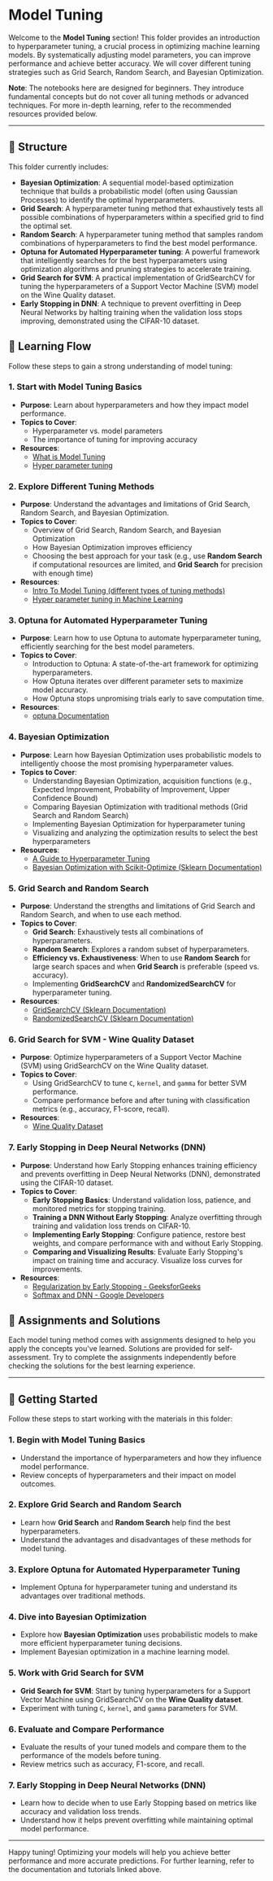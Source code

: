 # Model Tuning

Welcome to the **Model Tuning** section! This folder provides an introduction to hyperparameter tuning, a crucial process in optimizing machine learning models. By systematically adjusting model parameters, you can improve performance and achieve better accuracy. We will cover different tuning strategies such as Grid Search, Random Search, and Bayesian Optimization.

**Note**: The notebooks here are designed for beginners. They introduce fundamental concepts but do not cover all tuning methods or advanced techniques. For more in-depth learning, refer to the recommended resources provided below.

---

## 📂 Structure

This folder currently includes:
- **Bayesian Optimization**: A sequential model-based optimization technique that builds a probabilistic model (often using Gaussian Processes) to identify the optimal hyperparameters.
- **Grid Search**: A hyperparameter tuning method that exhaustively tests all possible combinations of hyperparameters within a specified grid to find the optimal set.
- **Random Search**: A hyperparameter tuning method that samples random combinations of hyperparameters to find the best model performance.
- **Optuna for Automated Hyperparameter tuning**: A powerful framework that intelligently searches for the best hyperparameters using optimization algorithms and pruning strategies to accelerate training.
- **Grid Search for SVM**: A practical implementation of GridSearchCV for tuning the hyperparameters of a Support Vector Machine (SVM) model on the Wine Quality dataset.
- **Early Stopping in DNN**: A technique to prevent overfitting in Deep Neural Networks by halting training when the validation loss stops improving, demonstrated using the CIFAR-10 dataset.

## 🔗 Learning Flow

Follow these steps to gain a strong understanding of model tuning:

### 1. **Start with Model Tuning Basics**
   - **Purpose**: Learn about hyperparameters and how they impact model performance.
   - **Topics to Cover**:
     - Hyperparameter vs. model parameters
     - The importance of tuning for improving accuracy
   - **Resources**:
     - [What is Model Tuning](https://www.iguazio.com/glossary/model-tuning/)
     - [Hyper parameter tuning](https://www.geeksforgeeks.org/hyperparameter-tuning/)

### 2. **Explore Different Tuning Methods**
   - **Purpose**: Understand the advantages and limitations of Grid Search, Random Search, and Bayesian Optimization.
   - **Topics to Cover**:
     - Overview of Grid Search, Random Search, and Bayesian Optimization
     - How Bayesian Optimization improves efficiency
     - Choosing the best approach for your task (e.g., use **Random Search** if computational resources are limited, and **Grid Search** for precision with enough time)
   - **Resources**:
     - [Intro To Model Tuning (different types of tuning methods)](https://www.kaggle.com/code/willkoehrsen/intro-to-model-tuning-grid-and-random-search)
     - [Hyper parameter tuning in Machine Learning](https://www.researchgate.net/publication/381255284_Hyperparameter_Tuning_in_Machine_Learning_A_Comprehensive_Review)

### 3. **Optuna for Automated Hyperparameter Tuning**
   - **Purpose**: Learn how to use Optuna to automate hyperparameter tuning, efficiently searching for the best model parameters.
   - **Topics to Cover**:
     - Introduction to Optuna: A state-of-the-art framework for optimizing hyperparameters.
     - How Optuna iterates over different parameter sets to maximize model accuracy.
     - How Optuna stops unpromising trials early to save computation time.
   - **Resources**:
     - [optuna Documentation](https://optuna.readthedocs.io/en/stable/index.html)
        

### 4. **Bayesian Optimization**
   - **Purpose**: Learn how Bayesian Optimization uses probabilistic models to intelligently choose the most promising hyperparameter values.
   - **Topics to Cover**:
     - Understanding Bayesian Optimization, acquisition functions (e.g., Expected Improvement, Probability of Improvement, Upper Confidence Bound)
     - Comparing Bayesian Optimization with traditional methods (Grid Search and Random Search)
     - Implementing Bayesian Optimization for hyperparameter tuning
     - Visualizing and analyzing the optimization results to select the best hyperparameters
   - **Resources**:
     - [A Guide to Hyperparameter Tuning](https://medium.com/@abelkuriakose/a-guide-to-hyperparameter-tuning-enhancing-machine-learning-models-69dc9e0f02ea)
     - [Bayesian Optimization with Scikit-Optimize (Sklearn Documentation)](https://scikit-learn.org/stable/modules/generated/sklearn.cluster.AgglomerativeClustering.html)

### 5. **Grid Search and Random Search**
   - **Purpose**: Understand the strengths and limitations of Grid Search and Random Search, and when to use each method.
   - **Topics to Cover**:
     - **Grid Search**: Exhaustively tests all combinations of hyperparameters.
     - **Random Search**: Explores a random subset of hyperparameters.
     - **Efficiency vs. Exhaustiveness**: When to use **Random Search** for large search spaces and when **Grid Search** is preferable (speed vs. accuracy).
     - Implementing **GridSearchCV** and **RandomizedSearchCV** for hyperparameter tuning.
   - **Resources**:
     - [GridSearchCV (Sklearn Documentation)](https://scikit-learn.org/stable/modules/generated/sklearn.model_selection.GridSearchCV.html)
     - [RandomizedSearchCV (Sklearn Documentation)](https://scikit-learn.org/stable/modules/generated/sklearn.model_selection.RandomizedSearchCV.html)

### 6. **Grid Search for SVM - Wine Quality Dataset**
   - **Purpose**: Optimize hyperparameters of a Support Vector Machine (SVM) using GridSearchCV on the Wine Quality dataset.
   - **Topics to Cover**:
     - Using GridSearchCV to tune `C`, `kernel`, and `gamma` for better SVM performance.
     - Compare performance before and after tuning with classification metrics (e.g., accuracy, F1-score, recall).
   - **Resources**:
     - [Wine Quality Dataset](https://archive.ics.uci.edu/ml/datasets/Wine+Quality)

### 7. **Early Stopping in Deep Neural Networks (DNN)**
   - **Purpose**: Understand how Early Stopping enhances training efficiency and prevents overfitting in Deep Neural Networks (DNN), demonstrated using the CIFAR-10 dataset.
   - **Topics to Cover**:
      - **Early Stopping Basics**: Understand validation loss, patience, and monitored metrics for stopping training.
      - **Training a DNN Without Early Stopping**: Analyze overfitting through training and validation loss trends on CIFAR-10.
      - **Implementing Early Stopping**: Configure patience, restore best weights, and compare performance with and without Early Stopping.
      - **Comparing and Visualizing Results**: Evaluate Early Stopping's impact on training time and accuracy. Visualize loss curves for improvements.
   - **Resources**:
     - [Regularization by Early Stopping - GeeksforGeeks](https://www.geeksforgeeks.org/regularization-by-early-stopping/)
     - [Softmax and DNN - Google Developers](https://developers.google.com/machine-learning/recommendation/dnn/softmax)

## 📝 Assignments and Solutions

Each model tuning method comes with assignments designed to help you apply the concepts you've learned. Solutions are provided for self-assessment. Try to complete the assignments independently before checking the solutions for the best learning experience.

---

## 🏁 Getting Started

Follow these steps to start working with the materials in this folder:

### 1. **Begin with Model Tuning Basics**
   - Understand the importance of hyperparameters and how they influence model performance.
   - Review concepts of hyperparameters and their impact on model outcomes.

### 2. **Explore Grid Search and Random Search**
   - Learn how **Grid Search** and **Random Search** help find the best hyperparameters.
   - Understand the advantages and disadvantages of these methods for model tuning.

### 3. **Explore Optuna for Automated Hyperparameter Tuning**
   - Implement Optuna for hyperparameter tuning and understand its advantages over traditional methods.
   

### 4. **Dive into Bayesian Optimization**
   - Explore how **Bayesian Optimization** uses probabilistic models to make more efficient hyperparameter tuning decisions.
   - Implement Bayesian optimization in a machine learning model.   

### 5. **Work with Grid Search for SVM**
   - **Grid Search for SVM**: Start by tuning hyperparameters for a Support Vector Machine using GridSearchCV on the **Wine Quality dataset**.
   - Experiment with tuning `C`, `kernel`, and `gamma` parameters for SVM.

### 6. **Evaluate and Compare Performance**
   - Evaluate the results of your tuned models and compare them to the performance of the models before tuning.
   - Review metrics such as accuracy, F1-score, and recall.

### 7. **Early Stopping in Deep Neural Networks (DNN)**
   - Learn how to decide when to use Early Stopping based on metrics like accuracy and validation loss trends.
   - Understand how it helps prevent overfitting while maintaining optimal model performance.

---

Happy tuning! Optimizing your models will help you achieve better performance and more accurate predictions. For further learning, refer to the documentation and tutorials linked above.
